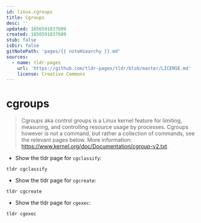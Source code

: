```yaml
---
id: linux.cgroups
title: Cgroups
desc: ''
updated: 1656591837609
created: 1656591837609
stub: false
isDir: false
gitNotePath: 'pages/{{ noteHiearchy }}.md'
sources:
  - name: tldr-pages
    url: 'https://github.com/tldr-pages/tldr/blob/master/LICENSE.md'
    license: Creative Commons
---
```

# cgroups

> Cgroups aka control groups is a Linux kernel feature for limiting, measuring, and controlling resource usage by processes.
> Cgroups however is not a command, but rather a collection of commands, see the relevant pages below.
> More information: <https://www.kernel.org/doc/Documentation/cgroup-v2.txt>.

- Show the tldr page for `cgclassify`:

`tldr cgclassify`

- Show the tldr page for `cgcreate`:

`tldr cgcreate`

- Show the tldr page for `cgexec`:

`tldr cgexec`

